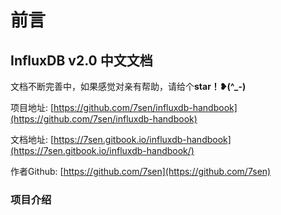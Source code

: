 # 前言

## InfluxDB v2.0 中文文档

文档不断完善中，如果感觉对亲有帮助，请给个**star！❥\(^\_-\)**  
  
项目地址: [https://github.com/7sen/influxdb-handbook](https://github.com/7sen/influxdb-handbook)

文档地址: [https://7sen.gitbook.io/influxdb-handbook](https://7sen.gitbook.io/influxdb-handbook/)

作者Github: [https://github.com/7sen](https://github.com/7sen)

### 项目介绍

